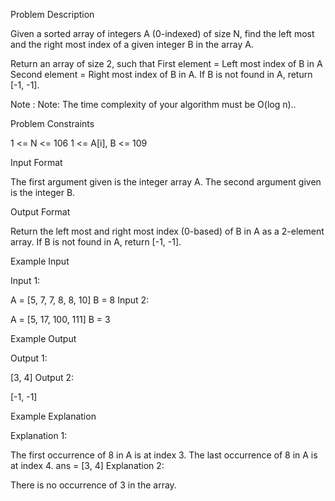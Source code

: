Problem Description

Given a sorted array of integers A (0-indexed) of size N, find the left most and the right most index of a given integer B in the array A.

Return an array of size 2, such that
First element = Left most index of B in A
Second element = Right most index of B in A.
If B is not found in A, return [-1, -1].

Note : Note: The time complexity of your algorithm must be O(log n)..

Problem Constraints

1 <= N <= 106
1 <= A[i], B <= 109

Input Format

The first argument given is the integer array A.
The second argument given is the integer B.

Output Format

Return the left most and right most index (0-based) of B in A as a 2-element array. If B is not found in A, return [-1, -1].

Example Input

Input 1:

A = [5, 7, 7, 8, 8, 10]
B = 8
Input 2:

A = [5, 17, 100, 111]
B = 3

Example Output

Output 1:

[3, 4]
Output 2:

[-1, -1]

Example Explanation

Explanation 1:

The first occurrence of 8 in A is at index 3.
The last occurrence of 8 in A is at index 4.
ans = [3, 4]
Explanation 2:

There is no occurrence of 3 in the array.
